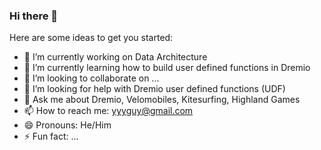 ### Hi there 👋

Here are some ideas to get you started:

- 🔭 I’m currently working on Data Architecture
- 🌱 I’m currently learning how to build user defined functions in Dremio
- 👯 I’m looking to collaborate on ...
- 🤔 I’m looking for help with Dremio user defined functions (UDF)
- 💬 Ask me about Dremio, Velomobiles, Kitesurfing, Highland Games
- 📫 How to reach me: yyyguy@gmail.com
- 😄 Pronouns: He/Him
- ⚡ Fun fact: ...

<br />
